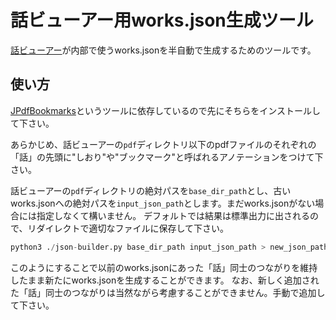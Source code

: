 # 話ビューアー用works.json生成ツール
[話ビューアー](https://github.com/Kotaro7750/WaViewer)が内部で使うworks.jsonを半自動で生成するためのツールです。

## 使い方
[JPdfBookmarks](https://flavianopetrocchi.blogspot.com/)というツールに依存しているので先にそちらをインストールして下さい。

あらかじめ、話ビューアーの`pdf`ディレクトリ以下のpdfファイルのそれぞれの「話」の先頭に"しおり"や"ブックマーク"と呼ばれるアノテーションをつけて下さい。

話ビューアーの`pdf`ディレクトリの絶対パスを`base_dir_path`とし、古いworks.jsonへの絶対パスを`input_json_path`とします。まだworks.jsonがない場合には指定しなくて構いません。
デフォルトでは結果は標準出力に出されるので、リダイレクトで適切なファイルに保存して下さい。

```python
python3 ./json-builder.py base_dir_path input_json_path > new_json_path
```

このようにすることで以前のworks.jsonにあった「話」同士のつながりを維持したまま新たにworks.jsonを生成することができます。
なお、新しく追加された「話」同士のつながりは当然ながら考慮することができません。手動で追加して下さい。
